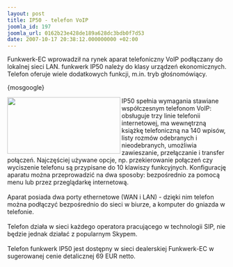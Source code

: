 ```yaml
---
layout: post
title: IP50 - telefon VoIP
joomla_id: 197
joomla_url: 0162b23e428de189a628dc3bdb0f7d53
date: 2007-10-17 20:38:12.000000000 +02:00
---
```

Funkwerk-EC wprowadził na rynek aparat telefoniczny VoIP podłączany do lokalnej sieci LAN. funkwerk IP50 należy do klasy urządzeń ekonomicznych. Telefon oferuje wiele dodatkowych funkcji, m.in. tryb głośnom&oacute;wiący.<p>{mosgoogle}</p><p><img src="images/ip50.jpg" alt=" " width="260" height="130" align="left" />IP50 spełnia wymagania stawiane wsp&oacute;łczesnym telefonom VoIP: obsługuje trzy linie telefonii internetowej, ma wewnętrzną książkę telefoniczną na 140 wpis&oacute;w, listy rozm&oacute;w odebranych i nieodebranych, umożliwia zawieszanie, przełączanie i transfer połączeń. Najczęściej używane opcje, np. przekierowanie połączeń czy wyciszenie telefonu są przypisane do 10 klawiszy funkcyjnych. Konfigurację aparatu można przeprowadzić na dwa sposoby: bezpośrednio za pomocą menu lub przez przeglądarkę internetową.<br /><br /> Aparat posiada dwa porty ethernetowe (WAN i LAN) - dzięki nim telefon można podłączyć bezpośrednio do sieci w biurze, a komputer do gniazda w telefonie.<br /><br /><!--   onet('adsGet1','main2-box') //--><!--   onet('adsGet2') //--> Telefon działa w sieci każdego operatora pracującego w technologii SIP, nie będzie jednak działać z popularnym Skypem.<br /><br /> Telefon funkwerk IP50 jest dostępny w sieci dealerskiej Funkwerk-EC w sugerowanej cenie detalicznej 69 EUR netto. </p>
